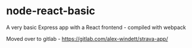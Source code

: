 # node-react-basic
A very basic Express app with a React frontend - compiled with webpack


Moved over to gitlab - https://gitlab.com/alex-windett/strava-app/
